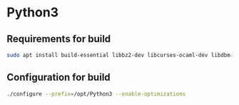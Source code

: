 # Python3

## Requirements for build
```bash
sudo apt install build-essential libbz2-dev libcurses-ocaml-dev libdbm-deep-perl libgdbm-dev liblzma-dev libsqlite3-dev libssl-dev libreadline-dev zlib1g-dev libtk-img-dev libffi-dev
```

## Configuration for build
```bash
./configure --prefix=/opt/Python3 --enable-optimizations
```
